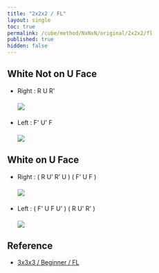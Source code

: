 ```yaml
---
title: "2x2x2 / FL"
layout: single
toc: true
permalink: /cube/method/NxNxN/original/2x2x2/fl
published: true
hidden: false
---
```


<head>
  <base target="_blank">
  <style>
    img {
      max-width:150px;
    }
    .img-wrapper {
      margin: 20px 0px;
    }
  </style>
</head>



## White Not on U Face

- Right : R U R'
  <div class="img-wrapper">
    <a href="https://alpha.twizzle.net/edit/?puzzle=2x2x2&setup-anchor=end&stickering=F2L&alg=R+U+R%27">
      <img src="https://user-images.githubusercontent.com/92285528/216001643-95d5f999-acdf-45a2-9c33-bea7b66f13d1.png">
    </a>
  </div>
- Left : F' U' F
  <div class="img-wrapper">
    <a href="https://alpha.twizzle.net/edit/?puzzle=2x2x2&setup-anchor=end&stickering=F2L&alg=F%27+U%27+F">
      <img src="https://user-images.githubusercontent.com/92285528/216001918-b9f48c9d-000c-4f9a-ba33-a207ccb8cb26.png">
    </a>
  </div>



## White on U Face

- Right : ( R U’ R’ U ) ( F’ U F )
  <div class="img-wrapper">
    <a href="https://alpha.twizzle.net/edit/?puzzle=2x2x2&setup-anchor=end&stickering=F2L&alg=R+U%27+R%27+U+F%27+U+F">
      <img src="https://user-images.githubusercontent.com/92285528/216002226-196b3313-f391-4132-af83-25d5e591e427.png">
    </a>
  </div>
- Left : ( F' U F U' ) ( R U' R' )
  <div class="img-wrapper">
    <a href="https://alpha.twizzle.net/edit/?puzzle=2x2x2&setup-anchor=end&stickering=F2L&alg=F%27+U+F+U%27+R+U%27+R%27">
      <img src="https://user-images.githubusercontent.com/92285528/216002752-49161da8-37a6-47ab-a7cf-49146937724f.png">
    </a>
  </div>



## Reference

- [3x3x3 / Beginner / FL](/cube/method/NxNxN/original/3x3x3/beginner/fl)
